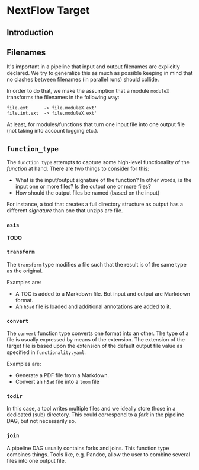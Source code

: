 # NextFlow Target

## Introduction

## Filenames

It's important in a pipeline that input and output filenames are explicitly declared. We try to generalize this as much as possible keeping in mind that no clashes between filenames (in parallel runs) should collide.

In order to do that, we make the assumption that a module `moduleX` transforms the filenames in the following way:

```
file.ext      -> file.moduleX.ext'
file.int.ext  -> file.moduleX.ext'
```

At least, for modules/functions that turn one input file into one output file (not taking into account logging etc.).

## `function_type`

The `function_type` attempts to capture some high-level functionality of the _function_ at hand. There are two things to consider for this:

- What is the input/output signature of the function? In other words, is the input one or more files? Is the output one or more files?
- How should the output files be named (based on the input)

For instance, a tool that creates a full directory structure as output has a different _signature_ than one that unzips are file.

### `asis`

__TODO__

### `transform`

The `transform` type modifies a file such that the result is of the same type as the original.

Examples are:

- A TOC is added to a Markdown file. Bot input and output are Markdown format.
- An `h5ad` file is loaded and additional annotations are added to it.

### `convert`

The `convert` function type converts one format into an other. The type of a file is usually expressed by means of the extension. The extension of the target file is based upon the extension of the default output file value as specified in `functionality.yaml`.

Examples are:

- Generate a PDF file from a Markdown.
- Convert an `h5ad` file into a `loom` file

### `todir`

In this case, a tool writes multiple files and we ideally store those in a dedicated (sub) directory. This could correspond to a _fork_ in the pipeline DAG, but not necessarily so.

### `join`

A pipeline DAG usually contains forks and joins. This function type combines things. Tools like, e.g. Pandoc, allow the user to combine several files into one output file.

